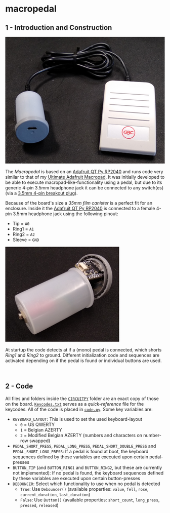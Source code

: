 # macropedal

## 1 - Introduction and Construction

<img src="img/pedal.png" height=400 alt="Macropedal">

The *Macropedal* is based on an [Adafruit QT Py RP2040](https://www.adafruit.com/product/4900) and runs code very similar to that of my [Ultimate Adafruit Macropad](https://github.com/Fescron/Ultimate_Adafruit_MacroPad). It was initially developed to be able to execute macropad-like-functionality using a pedal, but due to its generic 4-pin 3.5mm headphone jack it can be connected to any switch(es) (via a [3.5mm 4-pin breakout plug](https://www.adafruit.com/product/2914)).

Because of the board's size a *35mm film canister* is a perfect fit for an enclosure. Inside it the [Adafruit QT Py RP2040](https://www.adafruit.com/product/4900) is connected to a female 4-pin 3.5mm headphone jack using the following pinout:

- Tip = `A0`
- Ring1 = `A1`
- Ring2 = `A2`
- Sleeve = `GND`

<img src="img/casing.png" height=300 alt="35mm film canister as a casing">

At startup the code detects at if a (mono) pedal is connected, which shorts *Ring1* and *Ring2* to ground. Different initialization code and sequences are activated depending on if the pedal is found or individual buttons are used.

<br/>

## 2 - Code

All files and folders inside the [`CIRCUITPY`](CIRCUITPY/) folder are an exact copy of those on the board. [`Keycodes.txt`](CIRCUITPY/Keycodes.txt) serves as a *quick-reference* file for the keycodes. All of the code is placed in [`code.py`](CIRCUITPY/code.py). Some key variables are:

- `KEYBOARD_LAYOUT`: This is used to set the used keyboard-layout
  - `0` = US QWERTY
  - `1` = Belgian AZERTY
  - `2` = Modified Belgian AZERTY (numbers and characters on number-row swapped)
- `PEDAL_SHORT_PRESS`, `PEDAL_LONG_PRESS`, `PEDAL_SHORT_DOUBLE_PRESS` and `PEDAL_SHORT_LONG_PRESS`: If a pedal is found at boot, the keyboard sequences defined by these variables are executed upon certain pedal-presses
- `BUTTON_TIP` (and `BUTTON_RING1` and `BUTTON_RING2`, but these are currently not implemented): If no pedal is found, the keyboard sequences defined by these variables are executed upon certain button-presses
- `DEBOUNCER`: Select which functionality to use when no pedal is detected
  - `True`: Use `Debouncer()` (available properties: `value`, `fell`, `rose`, `current_duration`, `last_duration`)
  - `False`: Use `Button()` (available properties: `short_count`, `long_press`, `pressed`, `released`)
